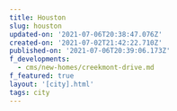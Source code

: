```yaml
---
title: Houston
slug: houston
updated-on: '2021-07-06T20:38:47.076Z'
created-on: '2021-07-02T21:42:22.710Z'
published-on: '2021-07-06T20:39:06.173Z'
f_developments:
  - cms/new-homes/creekmont-drive.md
f_featured: true
layout: '[city].html'
tags: city
---
```




